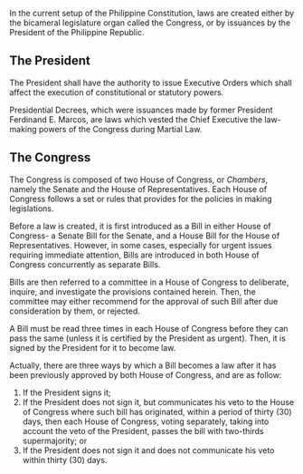 
In the current setup of the Philippine Constitution, laws are created either by the bicameral legislature organ called the Congress, or by issuances by the President of the Philippine Republic.

## The President
The President shall have the authority to issue Executive Orders which shall affect the execution of constitutional or statutory powers.

Presidential Decrees, which were issuances made by former President Ferdinand E. Marcos, are laws which vested the Chief Executive the law-making powers of the Congress during Martial Law.

## The Congress
The Congress is composed of two House of Congress, or *Chambers*, namely the Senate and the House of Representatives. Each House of Congress follows a set or rules that provides for the policies in making legislations.

Before a law is created, it is first introduced as a Bill in either House of Congress- a Senate Bill for the Senate, and a House Bill for the House of Representatives. However, in some cases, especially for urgent issues requiring immediate attention, Bills are introduced in both House of Congress concurrently as separate Bills.

Bills are then referred to a committee in a House of Congress to deliberate, inquire, and investigate the provisions contained herein. Then, the committee may either recommend for the approval of such Bill after due consideration by them, or rejected.

A Bill must be read three times in each House of Congress before they can pass the same (unless it is certified by the President as urgent). Then, it is signed by the President for it to become law.

Actually, there are three ways by which a Bill becomes a law after it has been previously approved by both House of Congress, and are as follow:

1. If the President signs it;
2. If the President does not sign it, but communicates his veto to the House of Congress where such bill has originated, within a period of thirty (30) days, then each House of Congress, voting separately, taking into account the veto of the President, passes the bill with two-thirds supermajority; or
3. If the President does not sign it and does not communicate his veto within thirty (30) days.
